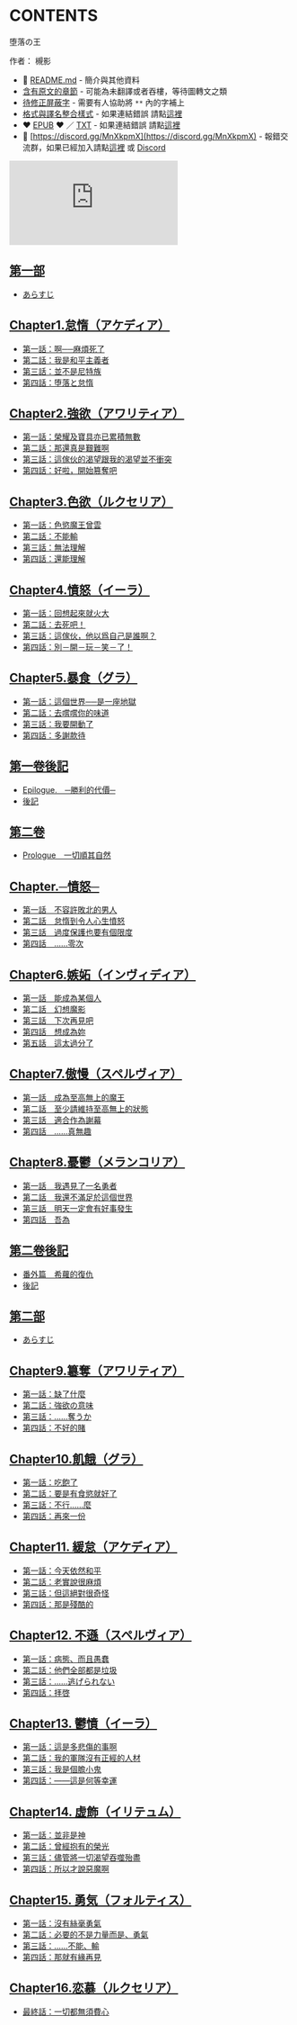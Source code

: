 # CONTENTS

堕落の王  

作者： 槻影  



- :closed_book: [README.md](README.md) - 簡介與其他資料
- [含有原文的章節](ja.md) - 可能為未翻譯或者吞樓，等待圖轉文之類
- [待修正屏蔽字](%E5%BE%85%E4%BF%AE%E6%AD%A3%E5%B1%8F%E8%94%BD%E5%AD%97.md) - 需要有人協助將 `**` 內的字補上
- [格式與譯名整合樣式](https://github.com/bluelovers/node-novel/blob/master/lib/locales/%E5%A0%95%E8%90%BD%E3%81%AE%E7%8E%8B.ts) - 如果連結錯誤 請點[這裡](https://github.com/bluelovers/node-novel/blob/master/lib/locales/)
-  :heart: [EPUB](https://gitlab.com/demonovel/epub-txt/blob/master/syosetu/%E5%A0%95%E8%90%BD%E3%81%AE%E7%8E%8B.epub) :heart:  ／ [TXT](https://gitlab.com/demonovel/epub-txt/blob/master/syosetu/out/%E5%A0%95%E8%90%BD%E3%81%AE%E7%8E%8B.out.txt) - 如果連結錯誤 請點[這裡](https://gitlab.com/demonovel/epub-txt/blob/master/syosetu/)
- :mega: [https://discord.gg/MnXkpmX](https://discord.gg/MnXkpmX) - 報錯交流群，如果已經加入請點[這裡](https://discordapp.com/channels/467794087769014273/467794088285175809) 或 [Discord](https://discordapp.com/channels/@me)


![導航目錄](https://chart.apis.google.com/chart?cht=qr&chs=150x150&chl=https://gitlab.com/novel-group/txt-source/blob/master/syosetu_out/堕落の王/導航目錄.md "導航目錄")




## [第一部](00000_%E7%AC%AC%E4%B8%80%E9%83%A8)

- [あらすじ](00000_%E7%AC%AC%E4%B8%80%E9%83%A8/00010_%E3%81%82%E3%82%89%E3%81%99%E3%81%98.txt)


## [Chapter1.怠惰（アケディア）](00010_Chapter1.%E6%80%A0%E6%83%B0%EF%BC%88%E3%82%A2%E3%82%B1%E3%83%87%E3%82%A3%E3%82%A2%EF%BC%89)

- [第一話：啊──麻煩死了](00010_Chapter1.%E6%80%A0%E6%83%B0%EF%BC%88%E3%82%A2%E3%82%B1%E3%83%87%E3%82%A3%E3%82%A2%EF%BC%89/00010_%E7%AC%AC%E4%B8%80%E8%A9%B1%EF%BC%9A%E5%95%8A%E2%94%80%E2%94%80%E9%BA%BB%E7%85%A9%E6%AD%BB%E4%BA%86.txt)
- [第二話：我是和平主義者](00010_Chapter1.%E6%80%A0%E6%83%B0%EF%BC%88%E3%82%A2%E3%82%B1%E3%83%87%E3%82%A3%E3%82%A2%EF%BC%89/00020_%E7%AC%AC%E4%BA%8C%E8%A9%B1%EF%BC%9A%E6%88%91%E6%98%AF%E5%92%8C%E5%B9%B3%E4%B8%BB%E7%BE%A9%E8%80%85.txt)
- [第三話：並不是尼特族](00010_Chapter1.%E6%80%A0%E6%83%B0%EF%BC%88%E3%82%A2%E3%82%B1%E3%83%87%E3%82%A3%E3%82%A2%EF%BC%89/00030_%E7%AC%AC%E4%B8%89%E8%A9%B1%EF%BC%9A%E4%B8%A6%E4%B8%8D%E6%98%AF%E5%B0%BC%E7%89%B9%E6%97%8F.txt)
- [第四話：堕落と怠惰](00010_Chapter1.%E6%80%A0%E6%83%B0%EF%BC%88%E3%82%A2%E3%82%B1%E3%83%87%E3%82%A3%E3%82%A2%EF%BC%89/00040_%E7%AC%AC%E5%9B%9B%E8%A9%B1%EF%BC%9A%E5%A0%95%E8%90%BD%E3%81%A8%E6%80%A0%E6%83%B0.txt)


## [Chapter2.強欲（アワリティア）](00020_Chapter2.%E5%BC%B7%E6%AC%B2%EF%BC%88%E3%82%A2%E3%83%AF%E3%83%AA%E3%83%86%E3%82%A3%E3%82%A2%EF%BC%89)

- [第一話：榮耀及寶具亦已累積無數](00020_Chapter2.%E5%BC%B7%E6%AC%B2%EF%BC%88%E3%82%A2%E3%83%AF%E3%83%AA%E3%83%86%E3%82%A3%E3%82%A2%EF%BC%89/00000_%E7%AC%AC%E4%B8%80%E8%A9%B1%EF%BC%9A%E6%A6%AE%E8%80%80%E5%8F%8A%E5%AF%B6%E5%85%B7%E4%BA%A6%E5%B7%B2%E7%B4%AF%E7%A9%8D%E7%84%A1%E6%95%B8.txt)
- [第二話：那還真是艱難啊](00020_Chapter2.%E5%BC%B7%E6%AC%B2%EF%BC%88%E3%82%A2%E3%83%AF%E3%83%AA%E3%83%86%E3%82%A3%E3%82%A2%EF%BC%89/00010_%E7%AC%AC%E4%BA%8C%E8%A9%B1%EF%BC%9A%E9%82%A3%E9%82%84%E7%9C%9F%E6%98%AF%E8%89%B1%E9%9B%A3%E5%95%8A.txt)
- [第三話：這傢伙的渴望跟我的渴望並不衝突](00020_Chapter2.%E5%BC%B7%E6%AC%B2%EF%BC%88%E3%82%A2%E3%83%AF%E3%83%AA%E3%83%86%E3%82%A3%E3%82%A2%EF%BC%89/00020_%E7%AC%AC%E4%B8%89%E8%A9%B1%EF%BC%9A%E9%80%99%E5%82%A2%E4%BC%99%E7%9A%84%E6%B8%B4%E6%9C%9B%E8%B7%9F%E6%88%91%E7%9A%84%E6%B8%B4%E6%9C%9B%E4%B8%A6%E4%B8%8D%E8%A1%9D%E7%AA%81.txt)
- [第四話：好啦，開始篡奪吧](00020_Chapter2.%E5%BC%B7%E6%AC%B2%EF%BC%88%E3%82%A2%E3%83%AF%E3%83%AA%E3%83%86%E3%82%A3%E3%82%A2%EF%BC%89/00030_%E7%AC%AC%E5%9B%9B%E8%A9%B1%EF%BC%9A%E5%A5%BD%E5%95%A6%EF%BC%8C%E9%96%8B%E5%A7%8B%E7%AF%A1%E5%A5%AA%E5%90%A7.txt)


## [Chapter3.色欲（ルクセリア）](00030_Chapter3.%E8%89%B2%E6%AC%B2%EF%BC%88%E3%83%AB%E3%82%AF%E3%82%BB%E3%83%AA%E3%82%A2%EF%BC%89)

- [第一話：色慾魔王曾雲](00030_Chapter3.%E8%89%B2%E6%AC%B2%EF%BC%88%E3%83%AB%E3%82%AF%E3%82%BB%E3%83%AA%E3%82%A2%EF%BC%89/00000_%E7%AC%AC%E4%B8%80%E8%A9%B1%EF%BC%9A%E8%89%B2%E6%85%BE%E9%AD%94%E7%8E%8B%E6%9B%BE%E9%9B%B2.txt)
- [第二話：不能輸](00030_Chapter3.%E8%89%B2%E6%AC%B2%EF%BC%88%E3%83%AB%E3%82%AF%E3%82%BB%E3%83%AA%E3%82%A2%EF%BC%89/00010_%E7%AC%AC%E4%BA%8C%E8%A9%B1%EF%BC%9A%E4%B8%8D%E8%83%BD%E8%BC%B8.txt)
- [第三話：無法理解](00030_Chapter3.%E8%89%B2%E6%AC%B2%EF%BC%88%E3%83%AB%E3%82%AF%E3%82%BB%E3%83%AA%E3%82%A2%EF%BC%89/00020_%E7%AC%AC%E4%B8%89%E8%A9%B1%EF%BC%9A%E7%84%A1%E6%B3%95%E7%90%86%E8%A7%A3.txt)
- [第四話：還能理解](00030_Chapter3.%E8%89%B2%E6%AC%B2%EF%BC%88%E3%83%AB%E3%82%AF%E3%82%BB%E3%83%AA%E3%82%A2%EF%BC%89/00030_%E7%AC%AC%E5%9B%9B%E8%A9%B1%EF%BC%9A%E9%82%84%E8%83%BD%E7%90%86%E8%A7%A3.txt)


## [Chapter4.憤怒（イーラ）](00040_Chapter4.%E6%86%A4%E6%80%92%EF%BC%88%E3%82%A4%E3%83%BC%E3%83%A9%EF%BC%89)

- [第一話：回想起來就火大](00040_Chapter4.%E6%86%A4%E6%80%92%EF%BC%88%E3%82%A4%E3%83%BC%E3%83%A9%EF%BC%89/00000_%E7%AC%AC%E4%B8%80%E8%A9%B1%EF%BC%9A%E5%9B%9E%E6%83%B3%E8%B5%B7%E4%BE%86%E5%B0%B1%E7%81%AB%E5%A4%A7.txt)
- [第二話：去死吧！](00040_Chapter4.%E6%86%A4%E6%80%92%EF%BC%88%E3%82%A4%E3%83%BC%E3%83%A9%EF%BC%89/00010_%E7%AC%AC%E4%BA%8C%E8%A9%B1%EF%BC%9A%E5%8E%BB%E6%AD%BB%E5%90%A7%EF%BC%81.txt)
- [第三話：這傢伙，他以爲自己是誰啊？](00040_Chapter4.%E6%86%A4%E6%80%92%EF%BC%88%E3%82%A4%E3%83%BC%E3%83%A9%EF%BC%89/00020_%E7%AC%AC%E4%B8%89%E8%A9%B1%EF%BC%9A%E9%80%99%E5%82%A2%E4%BC%99%EF%BC%8C%E4%BB%96%E4%BB%A5%E7%88%B2%E8%87%AA%E5%B7%B1%E6%98%AF%E8%AA%B0%E5%95%8A%EF%BC%9F.txt)
- [第四話：別－開－玩－笑－了！](00040_Chapter4.%E6%86%A4%E6%80%92%EF%BC%88%E3%82%A4%E3%83%BC%E3%83%A9%EF%BC%89/00030_%E7%AC%AC%E5%9B%9B%E8%A9%B1%EF%BC%9A%E5%88%A5%EF%BC%8D%E9%96%8B%EF%BC%8D%E7%8E%A9%EF%BC%8D%E7%AC%91%EF%BC%8D%E4%BA%86%EF%BC%81.txt)


## [Chapter5.暴食（グラ）](00050_Chapter5.%E6%9A%B4%E9%A3%9F%EF%BC%88%E3%82%B0%E3%83%A9%EF%BC%89)

- [第一話：這個世界──是一座地獄](00050_Chapter5.%E6%9A%B4%E9%A3%9F%EF%BC%88%E3%82%B0%E3%83%A9%EF%BC%89/00000_%E7%AC%AC%E4%B8%80%E8%A9%B1%EF%BC%9A%E9%80%99%E5%80%8B%E4%B8%96%E7%95%8C%E2%94%80%E2%94%80%E6%98%AF%E4%B8%80%E5%BA%A7%E5%9C%B0%E7%8D%84.txt)
- [第二話：去嚐嚐你的味道](00050_Chapter5.%E6%9A%B4%E9%A3%9F%EF%BC%88%E3%82%B0%E3%83%A9%EF%BC%89/00010_%E7%AC%AC%E4%BA%8C%E8%A9%B1%EF%BC%9A%E5%8E%BB%E5%9A%90%E5%9A%90%E4%BD%A0%E7%9A%84%E5%91%B3%E9%81%93.txt)
- [第三話：我要開動了](00050_Chapter5.%E6%9A%B4%E9%A3%9F%EF%BC%88%E3%82%B0%E3%83%A9%EF%BC%89/00020_%E7%AC%AC%E4%B8%89%E8%A9%B1%EF%BC%9A%E6%88%91%E8%A6%81%E9%96%8B%E5%8B%95%E4%BA%86.txt)
- [第四話：多謝款待](00050_Chapter5.%E6%9A%B4%E9%A3%9F%EF%BC%88%E3%82%B0%E3%83%A9%EF%BC%89/00030_%E7%AC%AC%E5%9B%9B%E8%A9%B1%EF%BC%9A%E5%A4%9A%E8%AC%9D%E6%AC%BE%E5%BE%85.txt)


## [第一卷後記](00055_%E7%AC%AC%E4%B8%80%E5%8D%B7%E5%BE%8C%E8%A8%98)

- [Epilogue.　─勝利的代價─](00055_%E7%AC%AC%E4%B8%80%E5%8D%B7%E5%BE%8C%E8%A8%98/Epilogue.%E3%80%80%E2%94%80%E5%8B%9D%E5%88%A9%E7%9A%84%E4%BB%A3%E5%83%B9%E2%94%80.txt)
- [後記](00055_%E7%AC%AC%E4%B8%80%E5%8D%B7%E5%BE%8C%E8%A8%98/%E5%BE%8C%E8%A8%98.txt)


## [第二卷](00056_%E7%AC%AC%E4%BA%8C%E5%8D%B7)

- [Prologue　一切順其自然](00056_%E7%AC%AC%E4%BA%8C%E5%8D%B7/Prologue%E3%80%80%E4%B8%80%E5%88%87%E9%A0%86%E5%85%B6%E8%87%AA%E7%84%B6.txt)


## [Chapter.─憤怒─](00057_Chapter.%E2%94%80%E6%86%A4%E6%80%92%E2%94%80)

- [第一話　不容許敗北的男人](00057_Chapter.%E2%94%80%E6%86%A4%E6%80%92%E2%94%80/00000_%E7%AC%AC%E4%B8%80%E8%A9%B1%E3%80%80%E4%B8%8D%E5%AE%B9%E8%A8%B1%E6%95%97%E5%8C%97%E7%9A%84%E7%94%B7%E4%BA%BA.txt)
- [第二話　怠惰到令人心生憤怒](00057_Chapter.%E2%94%80%E6%86%A4%E6%80%92%E2%94%80/00010_%E7%AC%AC%E4%BA%8C%E8%A9%B1%E3%80%80%E6%80%A0%E6%83%B0%E5%88%B0%E4%BB%A4%E4%BA%BA%E5%BF%83%E7%94%9F%E6%86%A4%E6%80%92.txt)
- [第三話　過度保護也要有個限度](00057_Chapter.%E2%94%80%E6%86%A4%E6%80%92%E2%94%80/00020_%E7%AC%AC%E4%B8%89%E8%A9%B1%E3%80%80%E9%81%8E%E5%BA%A6%E4%BF%9D%E8%AD%B7%E4%B9%9F%E8%A6%81%E6%9C%89%E5%80%8B%E9%99%90%E5%BA%A6.txt)
- [第四話　……零次](00057_Chapter.%E2%94%80%E6%86%A4%E6%80%92%E2%94%80/00030_%E7%AC%AC%E5%9B%9B%E8%A9%B1%E3%80%80%E2%80%A6%E2%80%A6%E9%9B%B6%E6%AC%A1.txt)


## [Chapter6.嫉妬（インヴィディア）](00060_Chapter6.%E5%AB%89%E5%A6%AC%EF%BC%88%E3%82%A4%E3%83%B3%E3%83%B4%E3%82%A3%E3%83%87%E3%82%A3%E3%82%A2%EF%BC%89)

- [第一話　能成為某個人](00060_Chapter6.%E5%AB%89%E5%A6%AC%EF%BC%88%E3%82%A4%E3%83%B3%E3%83%B4%E3%82%A3%E3%83%87%E3%82%A3%E3%82%A2%EF%BC%89/00000_%E7%AC%AC%E4%B8%80%E8%A9%B1%E3%80%80%E8%83%BD%E6%88%90%E7%82%BA%E6%9F%90%E5%80%8B%E4%BA%BA.txt)
- [第二話　幻想魔影](00060_Chapter6.%E5%AB%89%E5%A6%AC%EF%BC%88%E3%82%A4%E3%83%B3%E3%83%B4%E3%82%A3%E3%83%87%E3%82%A3%E3%82%A2%EF%BC%89/00010_%E7%AC%AC%E4%BA%8C%E8%A9%B1%E3%80%80%E5%B9%BB%E6%83%B3%E9%AD%94%E5%BD%B1.txt)
- [第三話　下次再見吧](00060_Chapter6.%E5%AB%89%E5%A6%AC%EF%BC%88%E3%82%A4%E3%83%B3%E3%83%B4%E3%82%A3%E3%83%87%E3%82%A3%E3%82%A2%EF%BC%89/00020_%E7%AC%AC%E4%B8%89%E8%A9%B1%E3%80%80%E4%B8%8B%E6%AC%A1%E5%86%8D%E8%A6%8B%E5%90%A7.txt)
- [第四話　想成為妳](00060_Chapter6.%E5%AB%89%E5%A6%AC%EF%BC%88%E3%82%A4%E3%83%B3%E3%83%B4%E3%82%A3%E3%83%87%E3%82%A3%E3%82%A2%EF%BC%89/00030_%E7%AC%AC%E5%9B%9B%E8%A9%B1%E3%80%80%E6%83%B3%E6%88%90%E7%82%BA%E5%A6%B3.txt)
- [第五話　這太過分了](00060_Chapter6.%E5%AB%89%E5%A6%AC%EF%BC%88%E3%82%A4%E3%83%B3%E3%83%B4%E3%82%A3%E3%83%87%E3%82%A3%E3%82%A2%EF%BC%89/00040_%E7%AC%AC%E4%BA%94%E8%A9%B1%E3%80%80%E9%80%99%E5%A4%AA%E9%81%8E%E5%88%86%E4%BA%86.txt)


## [Chapter7.傲慢（スペルヴィア）](00070_Chapter7.%E5%82%B2%E6%85%A2%EF%BC%88%E3%82%B9%E3%83%9A%E3%83%AB%E3%83%B4%E3%82%A3%E3%82%A2%EF%BC%89)

- [第一話　成為至高無上的魔王](00070_Chapter7.%E5%82%B2%E6%85%A2%EF%BC%88%E3%82%B9%E3%83%9A%E3%83%AB%E3%83%B4%E3%82%A3%E3%82%A2%EF%BC%89/00000_%E7%AC%AC%E4%B8%80%E8%A9%B1%E3%80%80%E6%88%90%E7%82%BA%E8%87%B3%E9%AB%98%E7%84%A1%E4%B8%8A%E7%9A%84%E9%AD%94%E7%8E%8B.txt)
- [第二話　至少請維持至高無上的狀態](00070_Chapter7.%E5%82%B2%E6%85%A2%EF%BC%88%E3%82%B9%E3%83%9A%E3%83%AB%E3%83%B4%E3%82%A3%E3%82%A2%EF%BC%89/00010_%E7%AC%AC%E4%BA%8C%E8%A9%B1%E3%80%80%E8%87%B3%E5%B0%91%E8%AB%8B%E7%B6%AD%E6%8C%81%E8%87%B3%E9%AB%98%E7%84%A1%E4%B8%8A%E7%9A%84%E7%8B%80%E6%85%8B.txt)
- [第三話　適合作為謝幕](00070_Chapter7.%E5%82%B2%E6%85%A2%EF%BC%88%E3%82%B9%E3%83%9A%E3%83%AB%E3%83%B4%E3%82%A3%E3%82%A2%EF%BC%89/00020_%E7%AC%AC%E4%B8%89%E8%A9%B1%E3%80%80%E9%81%A9%E5%90%88%E4%BD%9C%E7%82%BA%E8%AC%9D%E5%B9%95.txt)
- [第四話　……真無趣](00070_Chapter7.%E5%82%B2%E6%85%A2%EF%BC%88%E3%82%B9%E3%83%9A%E3%83%AB%E3%83%B4%E3%82%A3%E3%82%A2%EF%BC%89/00030_%E7%AC%AC%E5%9B%9B%E8%A9%B1%E3%80%80%E2%80%A6%E2%80%A6%E7%9C%9F%E7%84%A1%E8%B6%A3.txt)


## [Chapter8.憂鬱（メランコリア）](00080_Chapter8.%E6%86%82%E9%AC%B1%EF%BC%88%E3%83%A1%E3%83%A9%E3%83%B3%E3%82%B3%E3%83%AA%E3%82%A2%EF%BC%89)

- [第一話　我遇見了一名勇者](00080_Chapter8.%E6%86%82%E9%AC%B1%EF%BC%88%E3%83%A1%E3%83%A9%E3%83%B3%E3%82%B3%E3%83%AA%E3%82%A2%EF%BC%89/00000_%E7%AC%AC%E4%B8%80%E8%A9%B1%E3%80%80%E6%88%91%E9%81%87%E8%A6%8B%E4%BA%86%E4%B8%80%E5%90%8D%E5%8B%87%E8%80%85.txt)
- [第二話　我還不滿足於這個世界](00080_Chapter8.%E6%86%82%E9%AC%B1%EF%BC%88%E3%83%A1%E3%83%A9%E3%83%B3%E3%82%B3%E3%83%AA%E3%82%A2%EF%BC%89/00010_%E7%AC%AC%E4%BA%8C%E8%A9%B1%E3%80%80%E6%88%91%E9%82%84%E4%B8%8D%E6%BB%BF%E8%B6%B3%E6%96%BC%E9%80%99%E5%80%8B%E4%B8%96%E7%95%8C.txt)
- [第三話　明天一定會有好事發生](00080_Chapter8.%E6%86%82%E9%AC%B1%EF%BC%88%E3%83%A1%E3%83%A9%E3%83%B3%E3%82%B3%E3%83%AA%E3%82%A2%EF%BC%89/00020_%E7%AC%AC%E4%B8%89%E8%A9%B1%E3%80%80%E6%98%8E%E5%A4%A9%E4%B8%80%E5%AE%9A%E6%9C%83%E6%9C%89%E5%A5%BD%E4%BA%8B%E7%99%BC%E7%94%9F.txt)
- [第四話　吾為](00080_Chapter8.%E6%86%82%E9%AC%B1%EF%BC%88%E3%83%A1%E3%83%A9%E3%83%B3%E3%82%B3%E3%83%AA%E3%82%A2%EF%BC%89/00030_%E7%AC%AC%E5%9B%9B%E8%A9%B1%E3%80%80%E5%90%BE%E7%82%BA.txt)


## [第二卷後記](00085_%E7%AC%AC%E4%BA%8C%E5%8D%B7%E5%BE%8C%E8%A8%98)

- [番外篇　希蘿的復仇](00085_%E7%AC%AC%E4%BA%8C%E5%8D%B7%E5%BE%8C%E8%A8%98/00010_%E7%95%AA%E5%A4%96%E7%AF%87%E3%80%80%E5%B8%8C%E8%98%BF%E7%9A%84%E5%BE%A9%E4%BB%87.txt)
- [後記](00085_%E7%AC%AC%E4%BA%8C%E5%8D%B7%E5%BE%8C%E8%A8%98/00020_%E5%BE%8C%E8%A8%98.txt)


## [第二部](00090_%E7%AC%AC%E4%BA%8C%E9%83%A8)

- [あらすじ](00090_%E7%AC%AC%E4%BA%8C%E9%83%A8/00010_%E3%81%82%E3%82%89%E3%81%99%E3%81%98.txt)


## [Chapter9.簒奪（アワリティア）](00100_Chapter9.%E7%B0%92%E5%A5%AA%EF%BC%88%E3%82%A2%E3%83%AF%E3%83%AA%E3%83%86%E3%82%A3%E3%82%A2%EF%BC%89)

- [第一話：缺了什麼](00100_Chapter9.%E7%B0%92%E5%A5%AA%EF%BC%88%E3%82%A2%E3%83%AF%E3%83%AA%E3%83%86%E3%82%A3%E3%82%A2%EF%BC%89/00010_%E7%AC%AC%E4%B8%80%E8%A9%B1%EF%BC%9A%E7%BC%BA%E4%BA%86%E4%BB%80%E9%BA%BC.txt)
- [第二話：強欲の意味](00100_Chapter9.%E7%B0%92%E5%A5%AA%EF%BC%88%E3%82%A2%E3%83%AF%E3%83%AA%E3%83%86%E3%82%A3%E3%82%A2%EF%BC%89/00020_%E7%AC%AC%E4%BA%8C%E8%A9%B1%EF%BC%9A%E5%BC%B7%E6%AC%B2%E3%81%AE%E6%84%8F%E5%91%B3.txt)
- [第三話：……奪うか](00100_Chapter9.%E7%B0%92%E5%A5%AA%EF%BC%88%E3%82%A2%E3%83%AF%E3%83%AA%E3%83%86%E3%82%A3%E3%82%A2%EF%BC%89/00030_%E7%AC%AC%E4%B8%89%E8%A9%B1%EF%BC%9A%E2%80%A6%E2%80%A6%E5%A5%AA%E3%81%86%E3%81%8B.txt)
- [第四話：不好的賭](00100_Chapter9.%E7%B0%92%E5%A5%AA%EF%BC%88%E3%82%A2%E3%83%AF%E3%83%AA%E3%83%86%E3%82%A3%E3%82%A2%EF%BC%89/00040_%E7%AC%AC%E5%9B%9B%E8%A9%B1%EF%BC%9A%E4%B8%8D%E5%A5%BD%E7%9A%84%E8%B3%AD.txt)


## [Chapter10.飢餓（グラ）](00110_Chapter10.%E9%A3%A2%E9%A4%93%EF%BC%88%E3%82%B0%E3%83%A9%EF%BC%89)

- [第一話：吃飽了](00110_Chapter10.%E9%A3%A2%E9%A4%93%EF%BC%88%E3%82%B0%E3%83%A9%EF%BC%89/00010_%E7%AC%AC%E4%B8%80%E8%A9%B1%EF%BC%9A%E5%90%83%E9%A3%BD%E4%BA%86.txt)
- [第二話：要是有食慾就好了](00110_Chapter10.%E9%A3%A2%E9%A4%93%EF%BC%88%E3%82%B0%E3%83%A9%EF%BC%89/00020_%E7%AC%AC%E4%BA%8C%E8%A9%B1%EF%BC%9A%E8%A6%81%E6%98%AF%E6%9C%89%E9%A3%9F%E6%85%BE%E5%B0%B1%E5%A5%BD%E4%BA%86.txt)
- [第三話：不行……麼](00110_Chapter10.%E9%A3%A2%E9%A4%93%EF%BC%88%E3%82%B0%E3%83%A9%EF%BC%89/00030_%E7%AC%AC%E4%B8%89%E8%A9%B1%EF%BC%9A%E4%B8%8D%E8%A1%8C%E2%80%A6%E2%80%A6%E9%BA%BC.txt)
- [第四話：再來一份](00110_Chapter10.%E9%A3%A2%E9%A4%93%EF%BC%88%E3%82%B0%E3%83%A9%EF%BC%89/00040_%E7%AC%AC%E5%9B%9B%E8%A9%B1%EF%BC%9A%E5%86%8D%E4%BE%86%E4%B8%80%E4%BB%BD.txt)


## [Chapter11. 緩怠（アケディア）](00120_Chapter11.%20%E7%B7%A9%E6%80%A0%EF%BC%88%E3%82%A2%E3%82%B1%E3%83%87%E3%82%A3%E3%82%A2%EF%BC%89)

- [第一話：今天依然和平](00120_Chapter11.%20%E7%B7%A9%E6%80%A0%EF%BC%88%E3%82%A2%E3%82%B1%E3%83%87%E3%82%A3%E3%82%A2%EF%BC%89/00010_%E7%AC%AC%E4%B8%80%E8%A9%B1%EF%BC%9A%E4%BB%8A%E5%A4%A9%E4%BE%9D%E7%84%B6%E5%92%8C%E5%B9%B3.txt)
- [第二話：老實說很麻煩](00120_Chapter11.%20%E7%B7%A9%E6%80%A0%EF%BC%88%E3%82%A2%E3%82%B1%E3%83%87%E3%82%A3%E3%82%A2%EF%BC%89/00020_%E7%AC%AC%E4%BA%8C%E8%A9%B1%EF%BC%9A%E8%80%81%E5%AF%A6%E8%AA%AA%E5%BE%88%E9%BA%BB%E7%85%A9.txt)
- [第三話：但這絕對很奇怪](00120_Chapter11.%20%E7%B7%A9%E6%80%A0%EF%BC%88%E3%82%A2%E3%82%B1%E3%83%87%E3%82%A3%E3%82%A2%EF%BC%89/00030_%E7%AC%AC%E4%B8%89%E8%A9%B1%EF%BC%9A%E4%BD%86%E9%80%99%E7%B5%95%E5%B0%8D%E5%BE%88%E5%A5%87%E6%80%AA.txt)
- [第四話：那是殘酷的](00120_Chapter11.%20%E7%B7%A9%E6%80%A0%EF%BC%88%E3%82%A2%E3%82%B1%E3%83%87%E3%82%A3%E3%82%A2%EF%BC%89/00040_%E7%AC%AC%E5%9B%9B%E8%A9%B1%EF%BC%9A%E9%82%A3%E6%98%AF%E6%AE%98%E9%85%B7%E7%9A%84.txt)


## [Chapter12. 不遜（スペルヴィア）](00130_Chapter12.%20%E4%B8%8D%E9%81%9C%EF%BC%88%E3%82%B9%E3%83%9A%E3%83%AB%E3%83%B4%E3%82%A3%E3%82%A2%EF%BC%89)

- [第一話：病態、而且愚蠢](00130_Chapter12.%20%E4%B8%8D%E9%81%9C%EF%BC%88%E3%82%B9%E3%83%9A%E3%83%AB%E3%83%B4%E3%82%A3%E3%82%A2%EF%BC%89/00010_%E7%AC%AC%E4%B8%80%E8%A9%B1%EF%BC%9A%E7%97%85%E6%85%8B%E3%80%81%E8%80%8C%E4%B8%94%E6%84%9A%E8%A0%A2.txt)
- [第二話：他們全部都是垃圾](00130_Chapter12.%20%E4%B8%8D%E9%81%9C%EF%BC%88%E3%82%B9%E3%83%9A%E3%83%AB%E3%83%B4%E3%82%A3%E3%82%A2%EF%BC%89/00020_%E7%AC%AC%E4%BA%8C%E8%A9%B1%EF%BC%9A%E4%BB%96%E5%80%91%E5%85%A8%E9%83%A8%E9%83%BD%E6%98%AF%E5%9E%83%E5%9C%BE.txt)
- [第三話：……逃げられない](00130_Chapter12.%20%E4%B8%8D%E9%81%9C%EF%BC%88%E3%82%B9%E3%83%9A%E3%83%AB%E3%83%B4%E3%82%A3%E3%82%A2%EF%BC%89/00030_%E7%AC%AC%E4%B8%89%E8%A9%B1%EF%BC%9A%E2%80%A6%E2%80%A6%E9%80%83%E3%81%92%E3%82%89%E3%82%8C%E3%81%AA%E3%81%84.txt)
- [第四話：拝啓](00130_Chapter12.%20%E4%B8%8D%E9%81%9C%EF%BC%88%E3%82%B9%E3%83%9A%E3%83%AB%E3%83%B4%E3%82%A3%E3%82%A2%EF%BC%89/00040_%E7%AC%AC%E5%9B%9B%E8%A9%B1%EF%BC%9A%E6%8B%9D%E5%95%93.txt)


## [Chapter13. 鬱憤（イーラ）](00140_Chapter13.%20%E9%AC%B1%E6%86%A4%EF%BC%88%E3%82%A4%E3%83%BC%E3%83%A9%EF%BC%89)

- [第一話：這是多悲傷的事啊](00140_Chapter13.%20%E9%AC%B1%E6%86%A4%EF%BC%88%E3%82%A4%E3%83%BC%E3%83%A9%EF%BC%89/00010_%E7%AC%AC%E4%B8%80%E8%A9%B1%EF%BC%9A%E9%80%99%E6%98%AF%E5%A4%9A%E6%82%B2%E5%82%B7%E7%9A%84%E4%BA%8B%E5%95%8A.txt)
- [第二話：我的軍隊沒有正經的人材](00140_Chapter13.%20%E9%AC%B1%E6%86%A4%EF%BC%88%E3%82%A4%E3%83%BC%E3%83%A9%EF%BC%89/00020_%E7%AC%AC%E4%BA%8C%E8%A9%B1%EF%BC%9A%E6%88%91%E7%9A%84%E8%BB%8D%E9%9A%8A%E6%B2%92%E6%9C%89%E6%AD%A3%E7%B6%93%E7%9A%84%E4%BA%BA%E6%9D%90.txt)
- [第三話：我是個膽小鬼](00140_Chapter13.%20%E9%AC%B1%E6%86%A4%EF%BC%88%E3%82%A4%E3%83%BC%E3%83%A9%EF%BC%89/00030_%E7%AC%AC%E4%B8%89%E8%A9%B1%EF%BC%9A%E6%88%91%E6%98%AF%E5%80%8B%E8%86%BD%E5%B0%8F%E9%AC%BC.txt)
- [第四話：――這是何等幸運](00140_Chapter13.%20%E9%AC%B1%E6%86%A4%EF%BC%88%E3%82%A4%E3%83%BC%E3%83%A9%EF%BC%89/00040_%E7%AC%AC%E5%9B%9B%E8%A9%B1%EF%BC%9A%E2%80%95%E2%80%95%E9%80%99%E6%98%AF%E4%BD%95%E7%AD%89%E5%B9%B8%E9%81%8B.txt)


## [Chapter14. 虚飾（イリテュム）](00150_Chapter14.%20%E8%99%9A%E9%A3%BE%EF%BC%88%E3%82%A4%E3%83%AA%E3%83%86%E3%83%A5%E3%83%A0%EF%BC%89)

- [第一話：並非是神](00150_Chapter14.%20%E8%99%9A%E9%A3%BE%EF%BC%88%E3%82%A4%E3%83%AA%E3%83%86%E3%83%A5%E3%83%A0%EF%BC%89/00010_%E7%AC%AC%E4%B8%80%E8%A9%B1%EF%BC%9A%E4%B8%A6%E9%9D%9E%E6%98%AF%E7%A5%9E.txt)
- [第二話：曾經抱有的榮光](00150_Chapter14.%20%E8%99%9A%E9%A3%BE%EF%BC%88%E3%82%A4%E3%83%AA%E3%83%86%E3%83%A5%E3%83%A0%EF%BC%89/00020_%E7%AC%AC%E4%BA%8C%E8%A9%B1%EF%BC%9A%E6%9B%BE%E7%B6%93%E6%8A%B1%E6%9C%89%E7%9A%84%E6%A6%AE%E5%85%89.txt)
- [第三話：儘管將一切渴望吞噬殆盡](00150_Chapter14.%20%E8%99%9A%E9%A3%BE%EF%BC%88%E3%82%A4%E3%83%AA%E3%83%86%E3%83%A5%E3%83%A0%EF%BC%89/00030_%E7%AC%AC%E4%B8%89%E8%A9%B1%EF%BC%9A%E5%84%98%E7%AE%A1%E5%B0%87%E4%B8%80%E5%88%87%E6%B8%B4%E6%9C%9B%E5%90%9E%E5%99%AC%E6%AE%86%E7%9B%A1.txt)
- [第四話：所以才說惡魔啊](00150_Chapter14.%20%E8%99%9A%E9%A3%BE%EF%BC%88%E3%82%A4%E3%83%AA%E3%83%86%E3%83%A5%E3%83%A0%EF%BC%89/00040_%E7%AC%AC%E5%9B%9B%E8%A9%B1%EF%BC%9A%E6%89%80%E4%BB%A5%E6%89%8D%E8%AA%AA%E6%83%A1%E9%AD%94%E5%95%8A.txt)


## [Chapter15. 勇気（フォルティス）](00160_Chapter15.%20%E5%8B%87%E6%B0%97%EF%BC%88%E3%83%95%E3%82%A9%E3%83%AB%E3%83%86%E3%82%A3%E3%82%B9%EF%BC%89)

- [第一話：沒有絲毫勇氣](00160_Chapter15.%20%E5%8B%87%E6%B0%97%EF%BC%88%E3%83%95%E3%82%A9%E3%83%AB%E3%83%86%E3%82%A3%E3%82%B9%EF%BC%89/00010_%E7%AC%AC%E4%B8%80%E8%A9%B1%EF%BC%9A%E6%B2%92%E6%9C%89%E7%B5%B2%E6%AF%AB%E5%8B%87%E6%B0%A3.txt)
- [第二話：必要的不是力量而是、勇氣](00160_Chapter15.%20%E5%8B%87%E6%B0%97%EF%BC%88%E3%83%95%E3%82%A9%E3%83%AB%E3%83%86%E3%82%A3%E3%82%B9%EF%BC%89/00020_%E7%AC%AC%E4%BA%8C%E8%A9%B1%EF%BC%9A%E5%BF%85%E8%A6%81%E7%9A%84%E4%B8%8D%E6%98%AF%E5%8A%9B%E9%87%8F%E8%80%8C%E6%98%AF%E3%80%81%E5%8B%87%E6%B0%A3.txt)
- [第三話：……不能、輸](00160_Chapter15.%20%E5%8B%87%E6%B0%97%EF%BC%88%E3%83%95%E3%82%A9%E3%83%AB%E3%83%86%E3%82%A3%E3%82%B9%EF%BC%89/00030_%E7%AC%AC%E4%B8%89%E8%A9%B1%EF%BC%9A%E2%80%A6%E2%80%A6%E4%B8%8D%E8%83%BD%E3%80%81%E8%BC%B8.txt)
- [第四話：那就有緣再見](00160_Chapter15.%20%E5%8B%87%E6%B0%97%EF%BC%88%E3%83%95%E3%82%A9%E3%83%AB%E3%83%86%E3%82%A3%E3%82%B9%EF%BC%89/00040_%E7%AC%AC%E5%9B%9B%E8%A9%B1%EF%BC%9A%E9%82%A3%E5%B0%B1%E6%9C%89%E7%B7%A3%E5%86%8D%E8%A6%8B.txt)


## [Chapter16.恋慕（ルクセリア）](00170_Chapter16.%E6%81%8B%E6%85%95%EF%BC%88%E3%83%AB%E3%82%AF%E3%82%BB%E3%83%AA%E3%82%A2%EF%BC%89)

- [最終話：一切都無須費心](00170_Chapter16.%E6%81%8B%E6%85%95%EF%BC%88%E3%83%AB%E3%82%AF%E3%82%BB%E3%83%AA%E3%82%A2%EF%BC%89/00010_%E6%9C%80%E7%B5%82%E8%A9%B1%EF%BC%9A%E4%B8%80%E5%88%87%E9%83%BD%E7%84%A1%E9%A0%88%E8%B2%BB%E5%BF%83.txt)

